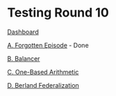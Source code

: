 # Testing Round 10

[Dashboard](https://codeforces.com/contest/440)

[A. Forgotten Episode](https://codeforces.com/contest/440/problem/A) - Done

[B. Balancer](https://codeforces.com/contest/440/problem/B)

[C. One-Based Arithmetic](https://codeforces.com/contest/440/problem/C)

[D. Berland Federalization](https://codeforces.com/contest/440/problem/D)
